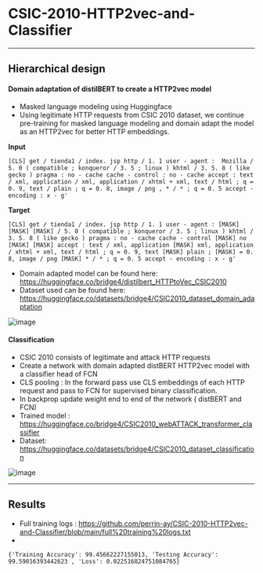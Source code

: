 # CSIC-2010-HTTP2vec-and-Classifier

---

## Hierarchical design

#### Domain adaptation of distilBERT to create a HTTP2vec model

- Masked language modeling using Huggingface
- Using legitimate HTTP requests from CSIC 2010 dataset, we continue pre-training for masked language modeling and domain adapt the model as an HTTP2vec for better HTTP embeddings.
  
**Input**
```
[CLS] get / tienda1 / index. jsp http / 1. 1 user - agent :  Mozilla / 5. 0 ( compatible ; konqueror / 3. 5 ; linux ) khtml / 3. 5. 8 ( like gecko ) pragma : no - cache cache - control : no - cache accept : text / xml, application / xml, application / xhtml + xml, text / html ; q = 0. 9, text / plain ; q = 0. 8, image / png , * / * ; q = 0. 5 accept - encoding : x - g'
```
**Target**
```
[CLS] get / tienda1 / index. jsp http / 1. 1 user - agent : [MASK] [MASK] [MASK] / 5. 0 ( compatible ; konqueror / 3. 5 ; linux ) khtml / 3. 5. 8 ( like gecko ) pragma : no - cache cache - control [MASK] no [MASK] [MASK] accept : text / xml, application [MASK] xml, application / xhtml + xml, text / html ; q = 0. 9, text [MASK] plain ; [MASK] = 0. 8, image / png [MASK] * / * ; q = 0. 5 accept - encoding : x - g'
```

- Domain adapted model can be found here: https://huggingface.co/bridge4/distilbert_HTTPtoVec_CSIC2010
- Dataset used can be found here: https://huggingface.co/datasets/bridge4/CSIC2010_dataset_domain_adaptation

![image](https://github.com/user-attachments/assets/5169252e-6356-490d-8a64-bed1fccd4efc)

#### Classification 

- CSIC 2010 consists of legitimate and attack HTTP requests
- Create a network with domain adapted distBERT HTTP2vec model with a classifier head of FCN
- CLS pooling : In the forward pass use CLS embeddings of each HTTP request and pass to FCN for supervised binary classification.
- In backprop update weight end to end of the network ( distBERT and FCN)
- Trained model : https://huggingface.co/bridge4/CSIC2010_webATTACK_transformer_classifier
- Dataset: https://huggingface.co/datasets/bridge4/CSIC2010_dataset_classification

![image](https://github.com/user-attachments/assets/99585a38-7b4e-4b4c-9f8b-6b86fa4272b0)

---

## Results

- Full training logs : https://github.com/perrin-ay/CSIC-2010-HTTP2vec-and-Classifier/blob/main/full%20training%20logs.txt
- 
```
{'Training Accuracy': 99.45662227155013, 'Testing Accuracy': 99.59016393442623 , 'Loss': 0.022516824751084765}
```
